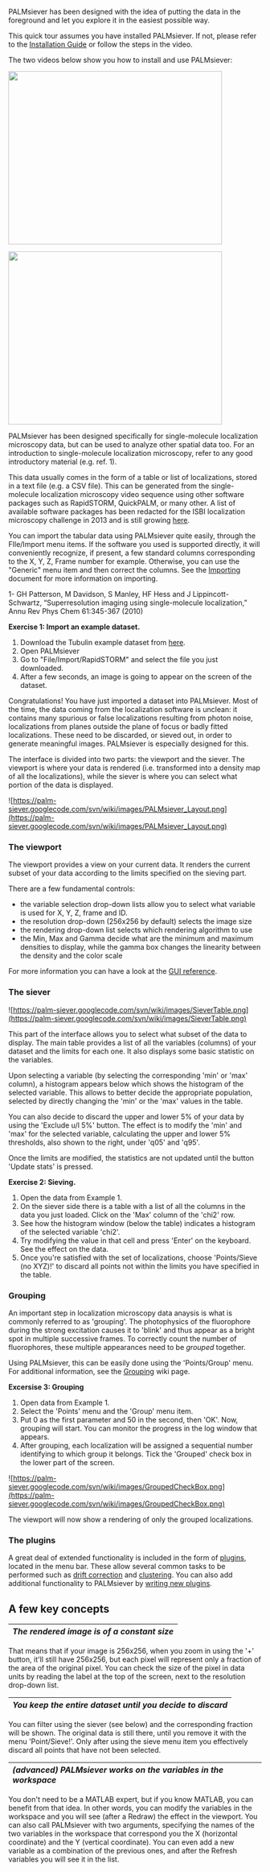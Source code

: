 PALMsiever has been designed with the idea of putting the data in the foreground and let you explore it in the easiest possible way.

This quick tour assumes you have installed PALMsiever. If not, please refer to the [Installation Guide](InstallationGuide.md) or follow the steps in the video.

The two videos below show you how to install and use PALMsiever:

<a href='http://www.youtube.com/watch?feature=player_embedded&v=IA-MEjS4Gp0' target='_blank'><img src='http://img.youtube.com/vi/IA-MEjS4Gp0/0.jpg' width='425' height=344 /></a>

<a href='http://www.youtube.com/watch?feature=player_embedded&v=0TLuuV6Z0ac' target='_blank'><img src='http://img.youtube.com/vi/0TLuuV6Z0ac/0.jpg' width='425' height=344 /></a>

PALMsiever has been designed specifically for single-molecule localization microscopy data, but can be used to analyze other spatial data too. For an introduction to single-molecule localization microscopy, refer to any good introductory material (e.g. ref. 1).

This data usually comes in the form of a table or list of localizations, stored in a text file (e.g. a CSV file). This can be generated from the single-molecule localization microscopy video sequence using other software packages such as RapidSTORM, QuickPALM, or many other. A list of available software packages has been redacted for the ISBI localization microscopy challenge in 2013 and is still growing [here](http://bigwww.epfl.ch/smlm/software/index.html).

You can import the tabular data using PALMsiever quite easily, through the FIle/Import menu items. If the software you used is supported directly, it will conveniently recognize, if present, a few standard columns corresponding to the X, Y, Z, Frame number for example. Otherwise, you can use the "Generic" menu item and then correct the columns. See the [Importing](Importing.md) document for more information on importing.

1- GH Patterson, M Davidson, S Manley, HF Hess and J Lippincott-Schwartz, “Superresolution imaging using single-molecule localization,” Annu Rev Phys Chem 61:345-367 (2010)


**Exercise 1: Import an example dataset.**
  1. Download the Tubulin example dataset from [here](https://palm-siever.googlecode.com/svn/example_data/Tubulin-Alexa647%20with%20fiducials.RapidStorm.txt).
  1. Open PALMsiever
  1. Go to "File/Import/RapidSTORM" and select the file you just downloaded.
  1. After a few seconds, an image is going to appear on the screen of the dataset.

Congratulations! You have just imported a dataset into PALMsiever. Most of the time, the data coming from the localization software is unclean: it contains many spurious or false localizations resulting from photon noise, localizations from planes outside the plane of focus or badly fitted localizations. These need to be discarded, or sieved out, in order to generate meaningful images. PALMsiever is especially designed for this.

The interface is divided into two parts: the viewport and the siever. The viewport is where your data is rendered (i.e. transformed into a density map of all the localizations), while the siever is where you can select what portion of the data is displayed.

![https://palm-siever.googlecode.com/svn/wiki/images/PALMsiever_Layout.png](https://palm-siever.googlecode.com/svn/wiki/images/PALMsiever_Layout.png)

### The viewport ###

The viewport provides a view on your current data. It renders the current subset of your data according to the limits specified on the sieving part.

There are a few fundamental controls:

  * the variable selection drop-down lists allow you to select what variable is used for X, Y, Z, frame and ID.
  * the resolution drop-down (256x256 by default) selects the image size
  * the rendering drop-down list selects which rendering algorithm to use
  * the Min, Max and Gamma decide what are the minimum and maximum densities to display, while the gamma box changes the linearity between the density and the color scale

For more information you can have a look at the [GUI reference](GUIreference.md).

### The siever ###

![https://palm-siever.googlecode.com/svn/wiki/images/SieverTable.png](https://palm-siever.googlecode.com/svn/wiki/images/SieverTable.png)

This part of the interface allows you to select what subset of the data to display. The main table provides a list of all the variables (columns) of your dataset and the limits for each one. It also displays some basic statistic on the variables.

Upon selecting a variable (by selecting the corresponding 'min' or 'max' column), a histogram appears below which shows the histogram of the selected variable. This allows to better decide the appropriate population, selected by directly changing the 'min' or the 'max' values in the table.

You can also decide to discard the upper and lower 5% of your data by using the 'Exclude u/l 5%' button. The effect is to modify the 'min' and 'max' for the selected variable, calculating the upper and lower 5% thresholds, also shown to the right, under 'q05' and 'q95'.

Once the limits are modified, the statistics are not updated until the button 'Update stats' is pressed.

**Exercise 2: Sieving.**
  1. Open the data from Example 1.
  1. On the siever side there is a table with a list of all the columns in the data you just loaded. Click on the 'Max' column of the 'chi2' row.
  1. See how the histogram window (below the table) indicates a histogram of the selected variable 'chi2'.
  1. Try modifying the value in that cell and press 'Enter' on the keyboard. See the effect on the data.
  1. Once you're satisfied with the set of localizations, choose 'Points/Sieve (no XYZ)!' to discard all points not within the limits you have specified in the table.

### Grouping ###

An important step in localization microscopy data anaysis is what is commonly referred to as 'grouping'. The photophysics of the fluorophore during the strong excitation causes it to 'blink' and thus appear as a bright spot in multiple successive frames. To correctly count the number of fluorophores, these multiple appearances need to be _grouped_ together.

Using PALMsiever, this can be easily done using the 'Points/Group' menu. For additional information, see the [Grouping](Grouping.md) wiki page.

**Excersise 3: Grouping**
  1. Open data from Example 1.
  1. Select the 'Points' menu and the 'Group' menu item.
  1. Put 0 as the first parameter and 50 in the second, then  'OK'. Now, grouping will start. You can monitor the progress in the log window that appears.
  1. After grouping, each localization will be assigned a sequential number identifying to which group it belongs. Tick the 'Grouped' check box in the lower part of the screen.

![https://palm-siever.googlecode.com/svn/wiki/images/GroupedCheckBox.png](https://palm-siever.googlecode.com/svn/wiki/images/GroupedCheckBox.png)

The viewport will now show a rendering of only the grouped localizations.

### The plugins ###

A great deal of extended functionality is included in the form of [plugins](Plugins.md), located in the menu bar. These allow several common tasks to be performed such as [drift correction](Plugin_DriftCorrectionFiducial.md) and [clustering](Plugin_DbscanClustering.md). You can also add additional functionality to PALMsiever by [writing new plugins](ExtendingPALMsiever.md).


## A few key concepts ##

|_The rendered image is of a constant size_|
|:-----------------------------------------|

That means that if your image is 256x256, when you zoom in using the '+' button, it'll still have 256x256, but each pixel will represent only a fraction of the area of the original pixel. You can check the size of the pixel in data units by reading the label at the top of the screen, next to the resolution drop-down list.

|_You keep the entire dataset until you decide to discard_|
|:--------------------------------------------------------|

You can filter using the siever (see below) and the corresponding fraction will be shown. The original data is still there, until you remove it with the menu 'Point/Sieve!'. Only after using the sieve menu item you effectively discard all points that have not been selected.

|_(advanced) PALMsiever works on the variables in the workspace_|
|:--------------------------------------------------------------|

You don't need to be a MATLAB expert, but if you know MATLAB, you can benefit from that idea. In other words, you can modify the variables in the workspace and you will see (after a Redraw) the effect in the viewport. You can also call PALMsiever with two arguments, specifying the names of the two variables in the workspace that correspond you the X (horizontal coordinate) and the Y (vertical coordinate). You can even add a new variable as a combination of the previous ones, and after the Refresh variables you will see it in the list.